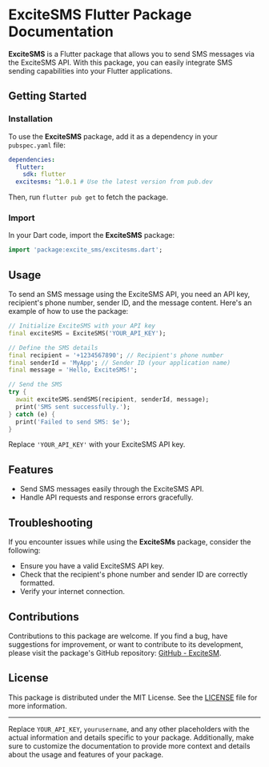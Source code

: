 # ExciteSMS Flutter Package Documentation

**ExciteSMS** is a Flutter package that allows you to send SMS messages via the ExciteSMS API. With this package, you can easily integrate SMS sending capabilities into your Flutter applications.

## Getting Started

### Installation

To use the **ExciteSMS** package, add it as a dependency in your `pubspec.yaml` file:

```yaml
dependencies:
  flutter:
    sdk: flutter
  excitesms: ^1.0.1 # Use the latest version from pub.dev
```

Then, run `flutter pub get` to fetch the package.

### Import

In your Dart code, import the **ExciteSMS** package:

```dart
import 'package:excite_sms/excitesms.dart';
```

## Usage

To send an SMS message using the ExciteSMS API, you need an API key, recipient's phone number, sender ID, and the message content. Here's an example of how to use the package:

```dart
// Initialize ExciteSMS with your API key
final exciteSMS = ExciteSMS('YOUR_API_KEY');

// Define the SMS details
final recipient = '+1234567890'; // Recipient's phone number
final senderId = 'MyApp'; // Sender ID (your application name)
final message = 'Hello, ExciteSMS!';

// Send the SMS
try {
  await exciteSMS.sendSMS(recipient, senderId, message);
  print('SMS sent successfully.');
} catch (e) {
  print('Failed to send SMS: $e');
}
```

Replace `'YOUR_API_KEY'` with your ExciteSMS API key.

## Features

- Send SMS messages easily through the ExciteSMS API.
- Handle API requests and response errors gracefully.

## Troubleshooting

If you encounter issues while using the **ExciteSMs** package, consider the following:

- Ensure you have a valid ExciteSMS API key.
- Check that the recipient's phone number and sender ID are correctly formatted.
- Verify your internet connection.

## Contributions

Contributions to this package are welcome. If you find a bug, have suggestions for improvement, or want to contribute to its development, please visit the package's GitHub repository: [GitHub - ExciteSM](https://github.com/ExciteSMS/excitesms).

## License

This package is distributed under the MIT License. See the [LICENSE](https://github.com/ExciteSMS/excitesms/blob/main/LICENSE) file for more information.

---

Replace `YOUR_API_KEY`, `yourusername`, and any other placeholders with the actual information and details specific to your package. Additionally, make sure to customize the documentation to provide more context and details about the usage and features of your package.
